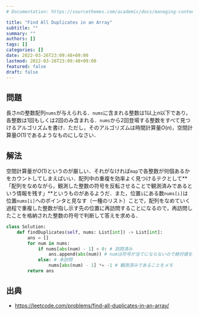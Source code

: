 ```yaml
---
# Documentation: https://sourcethemes.com/academic/docs/managing-content/

title: "Find All Duplicates in an Array"
subtitle: ""
summary: ""
authors: []
tags: []
categories: []
date: 2022-03-26T23:09:48+09:00
lastmod: 2022-03-26T23:09:48+09:00
featured: false
draft: false
---
```


## 問題

長さ$n$の整数配列`nums`が与えられる．`nums`に含まれる整数は$1$以上$n$以下であり，各整数は1回もしくは2回のみ含まれる．`nums`から2回登場する整数をすべて見つけるアルゴリズムを書け．ただし，そのアルゴリズムは時間計算量$O(n)$，空間計算量$O(1)$であるようなものにしなさい．

## 解法

空間計算量が$O(1)$というのが厳しい．それがなければ`map`で各整数が何個あるかをカウントしてしまえばいい．配列中の重複を効率よく見つけるテクとして**「配列をなめながら，観測した整数の符号を反転させることで観測済みであるという情報を残す」**というものがあるようだ．また，位置`i`にある数`nums[i]`は位置`nums[i]`へのポインタと見なす（一種のリスト）ことで，配列をなめていく過程で重複した整数が指し示す先の位置に再訪問することになるので，再訪問したことを格納された整数の符号で判断して答えを求める．


```python
class Solution:
    def findDuplicates(self, nums: List[int]) -> List[int]:
        ans = []
        for num in nums:
            if nums[abs(num) - 1] < 0: # 訪問済み
                ans.append(abs(num)) # numは符号が当てにならないので絶対値を取っておく
            else: # 未訪問
                nums[abs(num) - 1] *= -1 # 観測済みであることをメモ
        return ans
```

## 出典

- https://leetcode.com/problems/find-all-duplicates-in-an-array/